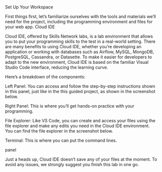 Set Up Your Workspace

First things first, let’s familiarize ourselves with the tools and materials we’ll need for the project, including the programming environment and files for your web app.
Cloud IDE

Cloud IDE, offered by Skills Network labs, is a lab environment that allows you to put your programming skills to the test in a real-world setting. There are many benefits to using Cloud IDE, whether you’re developing an application or working with databases such as Airflow, MySQL, MongoDB, PostgreSQL, Cassandra, or Datasette. To make it easier for developers to adapt to the new environment, Cloud IDE is based on the familiar Visual Studio Code interface, reducing the learning curve.

Here’s a breakdown of the components:

Left Panel: You can access and follow the step-by-step instructions shown in this panel, just like in the this guided project, as shown in the screenshot below.

Right Panel: This is where you’ll get hands-on practice with your programming.

File Explorer: Like VS Code, you can create and access your files using the file explorer and make any edits you need in the Cloud IDE environment. You can find the file explorer in the screenshot below.

Terminal: This is where you can put the command lines.

panel

Just a heads up, Cloud IDE doesn’t save any of your files at the moment. To avoid any issues, we strongly suggest you finish this lab in one go.
